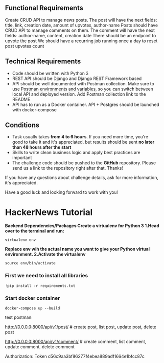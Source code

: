 ## **Functional Requirements**
Create CRUD API to manage news posts. The post will have the next fields: title, link, creation date, amount of upvotes, author-name
Posts should have CRUD API to manage comments on them. The comment will have the next fields: author-name, content, creation date
There should be an endpoint to upvote the post
We should have a recurring job running once a day to reset post upvotes count

## **Technical Requirements**

- Code should be written with Python 3
- REST API should be Django and Django REST Framework based
- API should be well documented with Postman collection. Make sure to use [Postman environments and variables](https://learning.postman.com/docs/postman/variables-and-environments/variables/#understanding-variables-and-environments), so you can switch between local API and deployed version. Add Postman collection link to the README
- API has to run as a Docker container. API + Postgres should be launched with docker-compose

## **Conditions**

- Task usually takes **from 4 to 6 hours**. If you need more time, you're good to take it and it's appreciated, but results should be sent **no later than 48 hours after the start**
- Skills to write clean business logic and apply best practices are important
- The challenge code should be pushed to the **GitHub** repository. Please send us a link to the repository right after that. Thanks!

If you have any questions about challenge details, ask for more information, it's appreciated.

Have a good luck and looking forward to work with you!

# HackerNews Tutorial
**Backend Dependencies/Packages
Create a virtualenv for Python 3
1.Head over to the terminal and run:**
```
virtualenv env 
```
**Replace env wih the actual name you want to give your Python virtual environment.
2.Activate the virtualenv**
```
source env/bin/activate
```

<h3>First we need to install all libraries
</h3>

```
!pip install -r requirements.txt
```
<h3> Start docker container</h3>

```
docker-compose up --build
```
 
test postman 

http://0.0.0.0:8000/api/v1/post/ # create post, list post, update post, delete post

http://0.0.0.0:8000/api/v1/comment/ # create comment, list comment, update comment, delete comment

Authorization: Token d56c9aa3bf86277f4ebea889adf1664e1bfcc87c